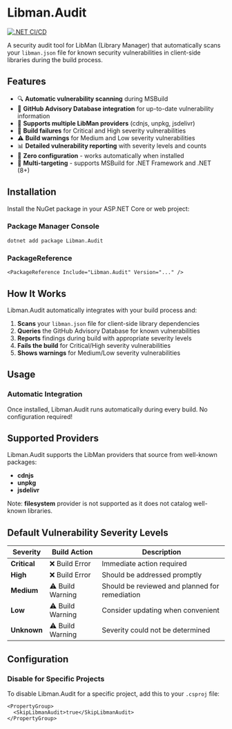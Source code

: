 # Libman.Audit

[![.NET CI/CD](https://github.com/jimmylewis/libman.audit/actions/workflows/ci.yml/badge.svg)](https://github.com/yourusername/libman-audit/actions/workflows/ci.yml)
<!--
[![NuGet Version](https://img.shields.io/nuget/v/Libman.Audit.svg)](https://www.nuget.org/packages/Libman.Audit/)
[![NuGet Downloads](https://img.shields.io/nuget/dt/Libman.Audit.svg)](https://www.nuget.org/packages/Libman.Audit/)
-->

A security audit tool for LibMan (Library Manager) that automatically scans your `libman.json` file for known security vulnerabilities in client-side libraries during the build process.

## Features

- 🔍 **Automatic vulnerability scanning** during MSBuild
- 🚨 **GitHub Advisory Database integration** for up-to-date vulnerability information
- 🎯 **Supports multiple LibMan providers** (cdnjs, unpkg, jsdelivr)
- 🛑 **Build failures** for Critical and High severity vulnerabilities
- ⚠️ **Build warnings** for Medium and Low severity vulnerabilities
- 📊 **Detailed vulnerability reporting** with severity levels and counts
- 🔧 **Zero configuration** - works automatically when installed
- 🎨 **Multi-targeting** - supports MSBuild for .NET Framework and .NET (8+)

## Installation

Install the NuGet package in your ASP.NET Core or web project:

### Package Manager Console
```
dotnet add package Libman.Audit
```

### PackageReference
```
<PackageReference Include="Libman.Audit" Version="..." />
```


## How It Works

Libman.Audit automatically integrates with your build process and:

1. **Scans** your `libman.json` file for client-side library dependencies
2. **Queries** the GitHub Advisory Database for known vulnerabilities
3. **Reports** findings during build with appropriate severity levels
4. **Fails the build** for Critical/High severity vulnerabilities
5. **Shows warnings** for Medium/Low severity vulnerabilities

## Usage

### Automatic Integration

Once installed, Libman.Audit runs automatically during every build. No configuration required!


## Supported Providers

Libman.Audit supports the LibMan providers that source from well-known packages:

- **cdnjs** 
- **unpkg** 
- **jsdelivr** 

Note: **filesystem** provider is not supported as it does not catalog well-known libraries.

## Default Vulnerability Severity Levels

| Severity		| Build Action		| Description |
|----------		|-------------		|-------------|
| **Critical**	| ❌ Build Error	| Immediate action required |
| **High**		| ❌ Build Error	| Should be addressed promptly |
| **Medium**	| ⚠️ Build Warning	| Should be reviewed and planned for remediation |
| **Low**		| ⚠️ Build Warning	| Consider updating when convenient |
| **Unknown**	| ⚠️ Build Warning	| Severity could not be determined |

## Configuration

### Disable for Specific Projects

To disable Libman.Audit for a specific project, add this to your `.csproj` file:
```
<PropertyGroup>
  <SkipLibmanAudit>true</SkipLibmanAudit>
</PropertyGroup>
```

<!--
### Custom libman.json Location

By default, Libman.Audit looks for `libman.json` in your project root. To specify a different location:
```
<PropertyGroup>
  <LibmanJsonPath>path/to/your/libman.json</LibmanJsonPath>
</PropertyGroup>
```
-->
